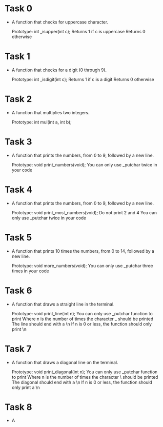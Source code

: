 # Task 0
 - A function that checks for uppercase character.

    Prototype: int _isupper(int c);
    Returns 1 if c is uppercase
    Returns 0 otherwise
# Task 1
 - A function that checks for a digit (0 through 9).

    Prototype: int _isdigit(int c);
    Returns 1 if c is a digit
    Returns 0 otherwise
# Task 2
 - A function that multiplies two integers.

    Prototype: int mul(int a, int b);
# Task 3
 - A function that prints the numbers, from 0 to 9, followed by a new line.

    Prototype: void print_numbers(void);
    You can only use _putchar twice in your code
# Task 4
 - A function that prints the numbers, from 0 to 9, followed by a new line.

    Prototype: void print_most_numbers(void);
    Do not print 2 and 4
    You can only use _putchar twice in your code
# Task 5
 - A function that prints 10 times the numbers, from 0 to 14, followed by a new line.

    Prototype: void more_numbers(void);
    You can only use _putchar three times in your code
# Task 6
 - A function that draws a straight line in the terminal.

    Prototype: void print_line(int n);
    You can only use _putchar function to print
    Where n is the number of times the character _ should be printed
    The line should end with a \n
    If n is 0 or less, the function should only print \n
# Task 7
 - A function that draws a diagonal line on the terminal.

    Prototype: void print_diagonal(int n);
    You can only use _putchar function to print
    Where n is the number of times the character \ should be printed
    The diagonal should end with a \n
    If n is 0 or less, the function should only print a \n
# Task 8
 - A      
